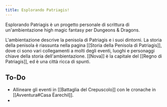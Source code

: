 ```yaml
---
title: Esplorando Patriagis!
---
```

Esplorando Patriagis è un progetto personale di scrittura di un'ambientazione high magic fantasy per Dungeons & Dragons. 

L'ambientazione descrive la penisola di Patriagis e i suoi dintorni. La storia della penisola è riassunta nella pagina [[Storia della Penisola di Patriagis]], dove ci sono vari collegamenti a molti degli eventi, luoghi e personaggi chiave della storia dell'ambientazione.
[[Nova]] è la capitale del [[Regno di Patriagis]], ed è una città ricca di spunti. 

## To-Do
- Allineare gli eventi in [[Battaglia del Crepuscolo]] con le cronache in [[Avventura#Casa Ëarechil]]. 
- 